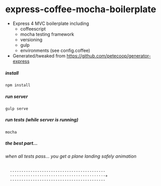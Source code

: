# express-coffee-mocha-boilerplate
- Express 4 MVC boilerplate including 
  - coffeescript
  - mocha testing framework
  - versioning
  - gulp
  - environments (see config.coffee)
- Generated/tweaked from https://github.com/petecoop/generator-express

##### install
```
npm install
```

##### run server
```
gulp serve
```

##### run tests (while server is running)
```
mocha
```

##### the best part... 
###### when all tests pass... you get a plane landing safely animation
```
  ------------------------------------------
  ⋅⋅⋅⋅⋅⋅⋅⋅⋅⋅⋅⋅⋅⋅⋅⋅⋅⋅⋅⋅⋅⋅⋅⋅⋅⋅⋅⋅⋅⋅⋅⋅⋅⋅⋅⋅⋅⋅⋅⋅⋅⋅✈
  ------------------------------------------
```

